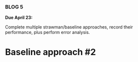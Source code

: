 ### BLOG 5 ###

**Due April 23:**  

Complete multiple strawman/baseline approaches, record their performance, plus perform error analysis.


# Baseline approach \#2
